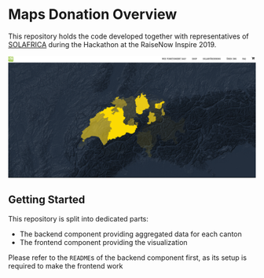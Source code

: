 Maps Donation Overview
======================

This repository holds the code developed together with representatives of [SOLAFRICA](https://solafrica.ch/)
during the Hackathon at the RaiseNow Inspire 2019.

![Map Example](assets/donation-overview.png)


## Getting Started

This repository is split into dedicated parts:
* The backend component providing aggregated data for each canton
* The frontend component providing the visualization

Please refer to the `README`s of the backend component first, as its setup
is required to make the frontend work 

